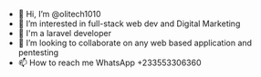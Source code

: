 - 👋 Hi, I’m @olitech1010
- 👀 I’m interested in full-stack web dev and Digital Marketing
- 🌱 I'm a laravel developer
- 💞️ I’m looking to collaborate on any web based application and pentesting
- 📫 How to reach me WhatsApp +233553306360


